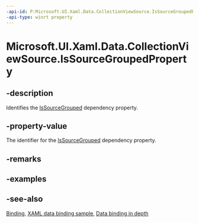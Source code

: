 ```yaml
---
-api-id: P:Microsoft.UI.Xaml.Data.CollectionViewSource.IsSourceGroupedProperty
-api-type: winrt property
---
```


<!-- Property syntax
public Windows.UI.Xaml.DependencyProperty IsSourceGroupedProperty { get; }
-->

# Microsoft.UI.Xaml.Data.CollectionViewSource.IsSourceGroupedProperty

## -description
Identifies the [IsSourceGrouped](collectionviewsource_issourcegrouped.md) dependency property.

## -property-value
The identifier for the [IsSourceGrouped](collectionviewsource_issourcegrouped.md) dependency property.

## -remarks

## -examples

## -see-also
[Binding](binding.md), [XAML data binding sample](https://github.com/Microsoft/Windows-universal-samples/tree/master/Samples/XamlBind), [Data binding in depth](/windows/uwp/data-binding/data-binding-in-depth)
